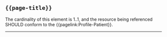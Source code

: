 ## `{{page-title}}`

The cardinality of this element is 1..1, and the resource being referenced SHOULD conform to the {{pagelink:Profile-Patient}}.

---